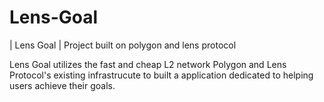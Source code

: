 # Lens-Goal
| Lens Goal | Project built on polygon and lens protocol

Lens Goal utilizes the fast and cheap L2 network Polygon and Lens Protocol's existing infrastrucute to built a application dedicated to helping users achieve their goals.
